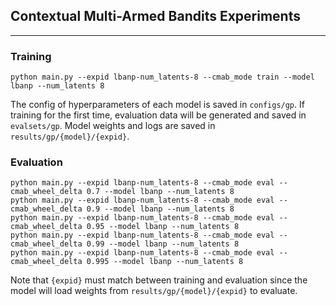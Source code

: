 
## Contextual Multi-Armed Bandits Experiments

---
### Training
```
python main.py --expid lbanp-num_latents-8 --cmab_mode train --model lbanp --num_latents 8
```

The config of hyperparameters of each model is saved in `configs/gp`. If training for the first time, evaluation data will be generated and saved in `evalsets/gp`. Model weights and logs are saved in `results/gp/{model}/{expid}`.

### Evaluation
```
python main.py --expid lbanp-num_latents-8 --cmab_mode eval --cmab_wheel_delta 0.7 --model lbanp --num_latents 8 
python main.py --expid lbanp-num_latents-8 --cmab_mode eval --cmab_wheel_delta 0.9 --model lbanp --num_latents 8
python main.py --expid lbanp-num_latents-8 --cmab_mode eval --cmab_wheel_delta 0.95 --model lbanp --num_latents 8
python main.py --expid lbanp-num_latents-8 --cmab_mode eval --cmab_wheel_delta 0.99 --model lbanp --num_latents 8
python main.py --expid lbanp-num_latents-8 --cmab_mode eval --cmab_wheel_delta 0.995 --model lbanp --num_latents 8
```

Note that `{expid}` must match between training and evaluation since the model will load weights from `results/gp/{model}/{expid}` to evaluate.
